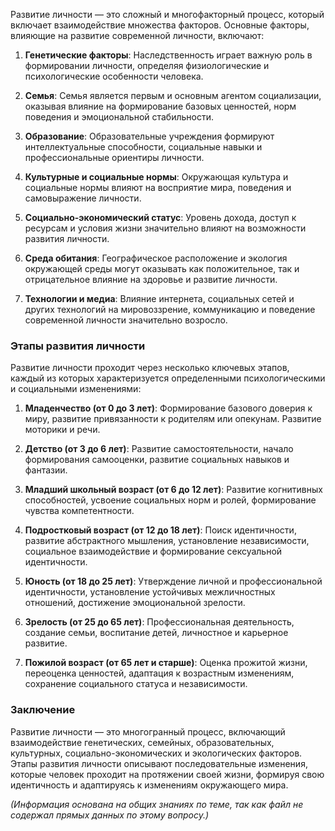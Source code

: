 Развитие личности — это сложный и многофакторный процесс, который включает взаимодействие множества факторов. Основные факторы, влияющие на развитие современной личности, включают:

1. **Генетические факторы**: Наследственность играет важную роль в формировании личности, определяя физиологические и психологические особенности человека.
    
2. **Семья**: Семья является первым и основным агентом социализации, оказывая влияние на формирование базовых ценностей, норм поведения и эмоциональной стабильности.
    
3. **Образование**: Образовательные учреждения формируют интеллектуальные способности, социальные навыки и профессиональные ориентиры личности.
    
4. **Культурные и социальные нормы**: Окружающая культура и социальные нормы влияют на восприятие мира, поведения и самовыражение личности.
    
5. **Социально-экономический статус**: Уровень дохода, доступ к ресурсам и условия жизни значительно влияют на возможности развития личности.
    
6. **Среда обитания**: Географическое расположение и экология окружающей среды могут оказывать как положительное, так и отрицательное влияние на здоровье и развитие личности.
    
7. **Технологии и медиа**: Влияние интернета, социальных сетей и других технологий на мировоззрение, коммуникацию и поведение современной личности значительно возросло.
    

### Этапы развития личности

Развитие личности проходит через несколько ключевых этапов, каждый из которых характеризуется определенными психологическими и социальными изменениями:

1. **Младенчество (от 0 до 3 лет)**: Формирование базового доверия к миру, развитие привязанности к родителям или опекунам. Развитие моторики и речи.
    
2. **Детство (от 3 до 6 лет)**: Развитие самостоятельности, начало формирования самооценки, развитие социальных навыков и фантазии.
    
3. **Младший школьный возраст (от 6 до 12 лет)**: Развитие когнитивных способностей, усвоение социальных норм и ролей, формирование чувства компетентности.
    
4. **Подростковый возраст (от 12 до 18 лет)**: Поиск идентичности, развитие абстрактного мышления, установление независимости, социальное взаимодействие и формирование сексуальной идентичности.
    
5. **Юность (от 18 до 25 лет)**: Утверждение личной и профессиональной идентичности, установление устойчивых межличностных отношений, достижение эмоциональной зрелости.
    
6. **Зрелость (от 25 до 65 лет)**: Профессиональная деятельность, создание семьи, воспитание детей, личностное и карьерное развитие.
    
7. **Пожилой возраст (от 65 лет и старше)**: Оценка прожитой жизни, переоценка ценностей, адаптация к возрастным изменениям, сохранение социального статуса и независимости.
    

### Заключение

Развитие личности — это многогранный процесс, включающий взаимодействие генетических, семейных, образовательных, культурных, социально-экономических и экологических факторов. Этапы развития личности описывают последовательные изменения, которые человек проходит на протяжении своей жизни, формируя свою идентичность и адаптируясь к изменениям окружающего мира.

_(Информация основана на общих знаниях по теме, так как файл не содержал прямых данных по этому вопросу.)_